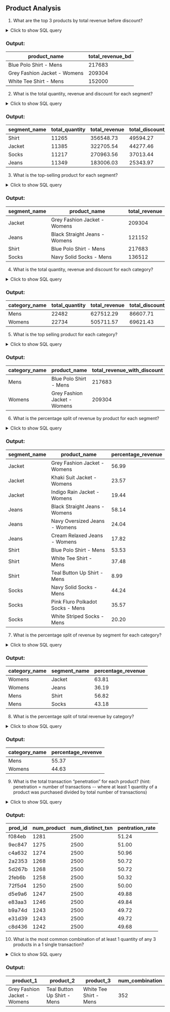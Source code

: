 ## Product Analysis

1. What are the top 3 products by total revenue before discount?
<details>
<summary>Click to show SQL query</summary>
	
```sql
with cal_quantity as (
	select prod_id, sum(qty) as total_quantity, price
	from sales
	group by prod_id, price)
select product_name, total_quantity * c.price as total_revenue_bd
from cal_quantity as c
inner join product_details
on prod_id = product_id
order by total_revenue_bd desc
limit 3;
```

</details>

### Output:
product_name | total_revenue_bd
-----|-----
Blue Polo Shirt - Mens | 217683
Grey Fashion Jacket - Womens | 209304
White Tee Shirt - Mens | 152000

 
2. What is the total quantity, revenue and discount for each segment?
<details>
<summary>Click to show SQL query</summary>
	
```sql
 with discount_tab as (
	select *, round(discount*qty*price/100, 2) as discount_amount
    	from sales),
cal_quantity as (
	select prod_id, sum(qty) as quantity, sum(discount_amount) as discount_given
	from discount_tab
	group by prod_id, price)

select segment_name, sum(quantity) as total_quantity, 
	 sum(quantity * c.price)-sum(discount_given) as total_revenue, 
	 sum(discount_given) as total_discount_given
from cal_quantity 
inner join product_details as c
on prod_id = product_id
group by segment_name
order by total_revenue desc;
```

</details>

### Output:
segment_name | total_quantity | total_revenue | total_discount_given
-----|-----|-----|-----
Shirt | 11265 | 356548.73 | 49594.27
Jacket | 11385 | 322705.54 | 44277.46
Socks | 11217 | 270963.56 | 37013.44
Jeans | 11349 | 183006.03 | 25343.97


3. What is the top-selling product for each segment?
<details>
<summary>Click to show SQL query</summary>
	
```sql
with cal_quantity as (
	select prod_id, sum(qty) as total_quantity
from sales
group by prod_id, price),
ranking as (
	select segment_name, product_name, total_quantity * c.price as total_revenue,
		row_number() over(partition by segment_name order by total_quantity * c.price desc) as rank_number
	from cal_quantity 
	inner join product_details as c
	on prod_id = product_id)
	select segment_name, product_name, total_revenue
	from ranking 
	where rank_number = 1;
```

</details>

### Output:
segment_name | product_name | total_revenue
-----|-----|-----
Jacket | Grey Fashion Jacket - Womens | 209304
Jeans | Black Straight Jeans - Womens | 121152
Shirt | Blue Polo Shirt - Mens | 217683
Socks | Navy Solid Socks - Mens | 136512


4. What is the total quantity, revenue and discount for each category?
<details>
<summary>Click to show SQL query</summary>
	
```sql
with discount_tab as (
	select *, round(discount*qty*price/100, 2) as discount_amount
    	from sales),
cal_quantity as (
	select prod_id, sum(qty) as quantity, sum(discount_amount) as discount_given
	from discount_tab
	group by prod_id, price)

select category_name, sum(quantity) as total_quantity, 
	sum(quantity * c.price) - sum(discount_given) as total_revenue, 
	sum(discount_given) as total_discount_given
from cal_quantity 
inner join product_details as c
on prod_id = product_id
group by category_name
order by total_revenue desc;
```
</details>

### Output:
category_name | total_quantity | total_revenue | total_discount_given
-----|-----|-----|-----
Mens | 22482 | 627512.29 | 86607.71
Womens | 22734 | 505711.57 | 69621.43


5. What is the top selling product for each category?
<details>
<summary>Click to show SQL query</summary>
	
```sql
with cal_quantity as (
	select prod_id, sum(qty) as total_quantity
from sales
group by prod_id, price),
ranking as (
	select category_name, product_name, total_quantity * c.price as total_revenue_with_discount,
		row_number() over(partition by category_name order by total_quantity * c.price desc) as rank_number
	from cal_quantity 
	inner join product_details as c
	on prod_id = product_id)
select category_name, product_name, total_revenue_with_discount
from ranking 
where rank_number = 1;
```
</details>

### Output:
category_name | product_name | total_revenue_with_discount
-----|-----|-----
Mens | Blue Polo Shirt - Mens | 217683
Womens | Grey Fashion Jacket - Womens | 209304


6. What is the percentage split of revenue by product for each segment?
<details>
<summary>Click to show SQL query</summary>
	
```sql
with rev as (
	select prod_id, sum(round(qty*(price*(1-discount/100)), 2)) as revenue
from sales
group by prod_id),
seg as (select segment_name, product_name, sum(revenue) as total_revenue
	from rev 
	left join product_details
	on prod_id = product_id
	group by segment_name, product_name),
seg_name as (
	select segment_name, sum(total_revenue) as seg_rev 
    	from seg 
    	group by segment_name)
select segment_name, product_name, round(total_revenue*100/seg_rev, 2) as percentage_revenue
from seg
inner join seg_name using(segment_name)
order by segment_name, percentage_revenue desc;
```
</details>

### Output:
segment_name | product_name | percentage_revenue
-----|-----|-----
Jacket | Grey Fashion Jacket - Womens | 56.99
Jacket | Khaki Suit Jacket - Womens | 23.57
Jacket | Indigo Rain Jacket - Womens | 19.44
Jeans | Black Straight Jeans - Womens | 58.14
Jeans | Navy Oversized Jeans - Womens | 24.04
Jeans | Cream Relaxed Jeans - Womens | 17.82
Shirt | Blue Polo Shirt - Mens | 53.53
Shirt | White Tee Shirt - Mens | 37.48
Shirt | Teal Button Up Shirt - Mens | 8.99
Socks | Navy Solid Socks - Mens | 44.24
Socks | Pink Fluro Polkadot Socks - Mens | 35.57
Socks | White Striped Socks - Mens | 20.20


7. What is the percentage split of revenue by segment for each category?
<details>
<summary>Click to show SQL query</summary>
	
```sql
with rev as (
	select prod_id, sum(round(qty*(price*(1-discount/100)), 2)) as revenue
	from sales
	group by prod_id),
cate as (select category_name, segment_name, sum(revenue) as total_revenue
	from rev 
	left join product_details
	on prod_id = product_id
	group by category_name, segment_name),
cate_name as (
	select category_name, sum(total_revenue) as cate_rev 
    from cate 
    group by category_name)
select category_name, segment_name, round(total_revenue*100/cate_rev, 2) as percentage_revenue
from cate
inner join cate_name using(category_name)
order by segment_name;
```
</details>

### Output:
category_name | segment_name | percentage_revenue
-----|-----|-----
Womens | Jacket | 63.81
Womens | Jeans | 36.19
Mens | Shirt | 56.82
Mens | Socks |43.18


8.  What is the percentage split of total revenue by category?
<details>
<summary>Click to show SQL query</summary>
	
```sql
with rev as (
	select prod_id, sum(round(qty*(price*(1-discount/100)), 2)) as revenue
	from sales
	group by prod_id),
cate as (
	select category_name, sum(revenue) as total_revenue
	from rev
	left join product_details
	on prod_id = product_id
	group by category_name)
select category_name, round(total_revenue*100/cate_rev,2) as percentage_revenve
from cate, (select sum(total_revenue) as cate_rev 
		from cate) as s;
```
</details>

### Output:
category_name | percentage_revenve
-----|-----
Mens | 55.37
Womens | 44.63


9. What is the total transaction “penetration” for each product? (hint: penetration = number of transactions
-- where at least 1 quantity of a product was purchased divided by total number of transactions)
<details>
<summary>Click to show SQL query</summary>
	
```sql
with prod_count as (
	select prod_id, count(distinct txn_id) as num_product
	from sales
	group by prod_id
	order by num_product desc),
txn_count as (
	select count(distinct txn_id) as num_distinct_txn 
	from sales)
select prod_id, num_product, num_distinct_txn, round(num_product/num_distinct_txn *100,2) as pentration_rate
from prod_count
cross join txn_count;
```

</details>

### Output:
prod_id | num_product | num_distinct_txn | pentration_rate
-----|-----|-----|-----
f084eb | 1281 | 2500 | 51.24
9ec847 | 1275 | 2500 | 51.00
c4a632 | 1274 | 2500 | 50.96
2a2353 | 1268 | 2500 | 50.72
5d267b | 1268 | 2500 | 50.72
2feb6b | 1258 | 2500 | 50.32
72f5d4 | 1250 | 2500 | 50.00
d5e9a6 | 1247 | 2500 | 49.88
e83aa3 | 1246 | 2500 | 49.84
b9a74d | 1243 | 2500 | 49.72
e31d39 | 1243 | 2500 | 49.72
c8d436 | 1242 | 2500 | 49.68


10. What is the most common combination of at least 1 quantity of any 3 products in a 1 single transaction?
<details>
<summary>Click to show SQL query</summary>
	
```sql
with prod_name as (select product_name, txn_id
from sales
join product_details
on prod_id = product_id),
product_combination as (
	select s1.txn_id, s1.product_name as product_1, s2.product_name as product_2, s3.product_name as product_3
	from prod_name s1
	join prod_name s2 on s1.txn_id = s2.txn_id and s1.product_name != s2.product_name 
	join prod_name s3 on s1.txn_id = s3.txn_id 
	and s1.product_name != s2.product_name 
	and s1.product_name != s3.product_name 
	and s2.product_name != s3.product_name)
select product_1, product_2, product_3, count(txn_id) as num_combination
from product_combination
group by product_1, product_2, product_3
order by num_combination desc
limit 1;
```
</details>

### Output:
product_1 | product_2 | product_3 | num_combination
-----|-----|-----|-----
Grey Fashion Jacket - Womens | Teal Button Up Shirt - Mens | White Tee Shirt - Mens | 352
